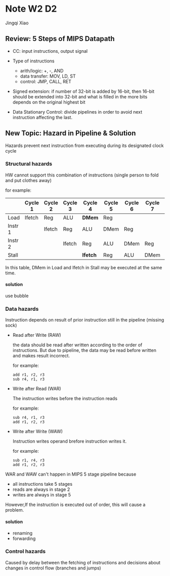 # Note W2 D2

Jingqi Xiao

## Review: 5 Steps of MIPS Datapath

- CC: input instructions, output signal
- Type of instructions
  - arith/logic: +, -, AND
  - data transfer: MOV, LD, ST
  - control: JMP, CALL, RET

- Signed extension: if number of 32-bit is added by 16-bit, then 16-bit should be extended into 32-bit and what is filled in the more bits depends on the original highest bit

- Data Stationary Control: divide pipelines in order to avoid next instruction affecting the last.

## New Topic: Hazard in Pipeline & Solution

Hazards prevent next instruction from executing during its designated clock cycle

### Structural hazards

HW cannot support this combination of instructions (single person to fold and put clothes away)

for example:

|         | Cycle 1 | Cycle 2 | Cycle 3 | Cycle 4    | Cycle 5 | Cycle 6 | Cycle 7 | Cycle 8 |
| ------- | ------- | ------- | ------- | ---------- | ------- | ------- | ------- | ------- |
| Load    | Ifetch  | Reg     | ALU     | **DMem**   | Reg     |         |         |         |
| Instr 1 |         | Ifetch  | Reg     | ALU        | DMem    | Reg     |         |         |
| Instr 2 |         |         | Ifetch  | Reg        | ALU     | DMem    | Reg     |         |
| Stall   |         |         |         | **Ifetch** | Reg     | ALU     | DMem    | Reg     |

In this table, DMem in Load and Ifetch in Stall may be executed at the same time. 

#### solution

use bubble

### Data hazards

Instruction depends on result of prior instruction still in the pipeline (missing sock)

- Read after Write (RAW)

  the data should be read after written according to the order of instructions. But due to pipeline, the data may be read before written and makes result incorrect. 

  for example:

  ```
  add r1, r2, r3
  sub r4, r1, r3
  ```

- Write after Read (WAR)

  The instruction writes before the instruction reads 

  for example:

  ```
  sub r4, r1, r3
  add r1, r2, r3
  ```

- Write after Write (WAW)

  Instruction writes operand brefore instruction writes it.

  for example:

  ```
  sub r1, r4, r3
  add r1, r2, r3
  ```

WAR and WAW can't happen in MIPS 5 stage pipeline because

- all instructions take 5 stages
- reads are always in stage 2
- writes are always in stage 5

However,If the instruction is executed out of order, this will cause a problem.

#### solution

- renaming
- forwarding

### Control hazards

Caused by delay between the fetching of instructions and decisions about changes in control flow (branches and jumps)